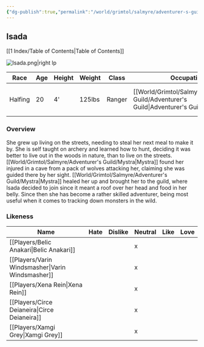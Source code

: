 ```yaml
---
{"dg-publish":true,"permalink":"/world/grimtol/salmyre/adventurer-s-guild/isada/"}
---
```


## Isada

[[1 Index/Table of Contents\|Table of Contents]]

![Isada.png|right lp](/img/user/Z_Attachments/Isada.png)

| Race    | Age | Height | Weight | Class  | Occupation             | Allignment | Pronouns | Gender | Languages                      | God  |
| ------- | --- | ------ | ------ | ------ | ---------------------- | ---------- | -------- | ------ | ------------------------------ | ---- |
| Halfing | 20  | 4'     | 125lbs | Ranger | [[World/Grimtol/Salmyre/Adventurer's Guild/Adventurer's Guild\|Adventurer's Guild]] | Neutral    | She/Her  | Female | Common, Hafling, Orc, Dwarvish | None |
### Overview
She grew up living on the streets, needing to steal her next meal to make it by. She is self taught on archery and learned how to hunt, deciding it was better to live out in the woods in nature, than to live on the streets. [[World/Grimtol/Salmyre/Adventurer's Guild/Mystra\|Mystra]] found her injured in a cave from a pack of wolves attacking her, claiming she was guided there by her sight. [[World/Grimtol/Salmyre/Adventurer's Guild/Mystra\|Mystra]] healed her up and brought her to the guild, where Isada decided to join since it meant a roof over her head and food in her belly. Since then she has become a rather skilled adventurer, being most useful when it comes to tracking down monsters in the wild.

### Likeness

| Name                  | Hate | Dislike | Neutral | Like | Love |
| --------------------- | ---- | ------- | ------- | ---- | ---- |
| [[Players/Belic Anakari\|Belic Anakari]]     |      |         | x       |      |      |
| [[Players/Varin Windsmasher\|Varin Windsmasher]] |      |         | x       |      |      |
| [[Players/Xena Rein\|Xena Rein]]         |      |         | x       |      |      |
| [[Players/Circe Deianeira\|Circe Deianeira]]   |      |         | x       |      |      |
| [[Players/Xamgi Grey\|Xamgi Grey]]        |      |         | x       |      |      |

